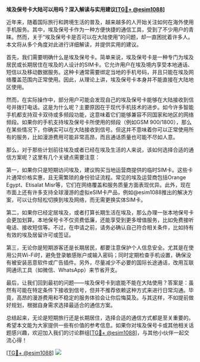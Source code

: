 **埃及保号卡大陆可以用吗？深入解读与实用建议[[TG💪+ @esim1088](https://t.me/s/esim1088)]**

近年来，随着国际旅行和跨境生活的普及，越来越多的人开始关注如何在海外使用手机服务。其中，埃及保号卡作为一种方便快捷的通信工具，受到了不少用户的青睐。然而，关于“埃及保号卡是否可以在大陆使用”的问题，却一直困扰着许多人。本文将从多个角度对此进行详细解读，并提供实用的建议。

首先，我们需要明确什么是埃及保号卡。简单来说，埃及保号卡是一种专门为埃及居民或长期居住在埃及的人设计的SIM卡。它允许用户在埃及境内享受本地通话、短信以及移动数据服务。这种卡通常需要绑定当地的手机号码，并且只能在埃及网络覆盖范围内正常使用。因此，从理论上讲，埃及保号卡本身并不能直接在大陆地区使用。

然而，在实际操作中，部分用户可能会发现自己的埃及保号卡能够在大陆接收到信号并拨打电话。这是为什么呢？主要原因在于现代手机技术的进步。如今许多智能手机都支持双卡双待或多频段功能，这意味着它们能够兼容不同国家和地区的网络频段。如果你的手机支持埃及保号卡所使用的频段（例如GSM 900/1800），那么在某些情况下，你确实可以在大陆接收到信号。但这并不意味着你可以正常使用所有的服务，比如漫游费用可能非常高昂，而且通话质量也可能不尽如人意。

那么，对于那些计划前往埃及或者已经在埃及生活的人来说，该如何选择合适的通信方案呢？这里有几个关键点需要注意：

第一，如果你只是短期访问埃及，建议购买当地运营商提供的临时SIM卡。这些卡片通常价格实惠，且无需繁琐的身份验证流程。常见的埃及运营商包括Orange Egypt、Etisalat Misr等，它们在网络覆盖和服务质量方面表现优异。此外，现在市面上还有许多支持全球漫游的虚拟eSIM卡产品，例如@esim1088推出的解决方案，可以让你轻松切换到埃及网络，而无需更换实体SIM卡。

第二，如果你已经定居埃及，或者打算长期生活在埃及，那么办理一张本地保号卡会更加划算。本地保号卡不仅资费低廉，还能享受到更多增值服务，比如免费接听电话、接收短信等。不过，在申请之前，请务必确认自己符合相关条件，比如持有有效的埃及居留许可或签证。

第三，无论你是短期游客还是长期居民，都要注意保护个人信息安全。尤其是在使用公共Wi-Fi时，避免登录敏感账户或输入密码；同时定期检查手机设置，确保没有被安装恶意软件或广告插件。另外，尽量减少不必要的国际长途通话，改用互联网通讯工具（如微信、WhatsApp）来节省开支。

最后，让我们回到最初的问题——埃及保号卡到底能不能在大陆使用？答案是：虽然有可能在特定条件下接收到信号，但并不推荐依赖这种方式来进行日常沟通。毕竟，高昂的漫游费用和不稳定的服务体验会让你后悔莫及。与其这样，不如提前做好规划，根据自身需求选择最适合的通信方案。

总结起来，无论是短期旅行还是长期居住，选择合适的通信方式都是至关重要的。希望本文能为大家提供一些有价值的参考信息。如果你对埃及保号卡或其他相关话题感兴趣，欢迎加入我们的讨论群组[[TG💪+ @esim1088](https://t.me/s/esim1088)]，与其他小伙伴一起交流心得！

[[TG💪+ @esim1088](https://t.me/s/esim1088)] ![](https://i.postimg.cc/4NQfJmqS/Snipaste-2025-05-13-00-14-12.png)
